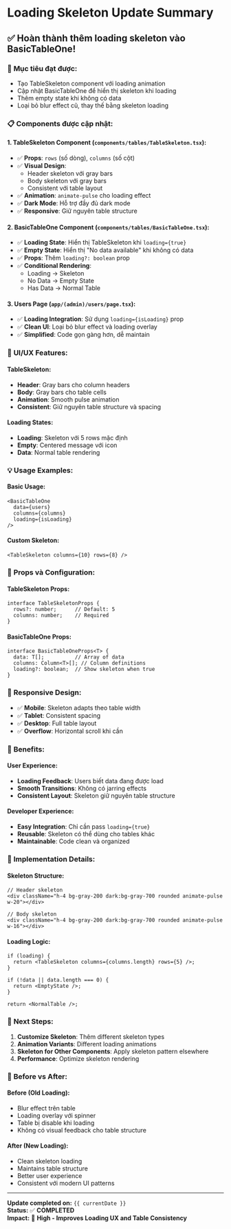 # Loading Skeleton Update Summary

## ✅ **Hoàn thành thêm loading skeleton vào BasicTableOne!**

### 🎯 **Mục tiêu đạt được:**
- Tạo TableSkeleton component với loading animation
- Cập nhật BasicTableOne để hiển thị skeleton khi loading
- Thêm empty state khi không có data
- Loại bỏ blur effect cũ, thay thế bằng skeleton loading

### 📋 **Components được cập nhật:**

#### **1. TableSkeleton Component (`components/tables/TableSkeleton.tsx`):**
- ✅ **Props**: `rows` (số dòng), `columns` (số cột)
- ✅ **Visual Design**: 
  - Header skeleton với gray bars
  - Body skeleton với gray bars
  - Consistent với table layout
- ✅ **Animation**: `animate-pulse` cho loading effect
- ✅ **Dark Mode**: Hỗ trợ đầy đủ dark mode
- ✅ **Responsive**: Giữ nguyên table structure

#### **2. BasicTableOne Component (`components/tables/BasicTableOne.tsx`):**
- ✅ **Loading State**: Hiển thị TableSkeleton khi `loading={true}`
- ✅ **Empty State**: Hiển thị "No data available" khi không có data
- ✅ **Props**: Thêm `loading?: boolean` prop
- ✅ **Conditional Rendering**: 
  - Loading → Skeleton
  - No Data → Empty State
  - Has Data → Normal Table

#### **3. Users Page (`app/(admin)/users/page.tsx`):**
- ✅ **Loading Integration**: Sử dụng `loading={isLoading}` prop
- ✅ **Clean UI**: Loại bỏ blur effect và loading overlay
- ✅ **Simplified**: Code gọn gàng hơn, dễ maintain

### 🎨 **UI/UX Features:**

#### **TableSkeleton:**
- **Header**: Gray bars cho column headers
- **Body**: Gray bars cho table cells
- **Animation**: Smooth pulse animation
- **Consistent**: Giữ nguyên table structure và spacing

#### **Loading States:**
- **Loading**: Skeleton với 5 rows mặc định
- **Empty**: Centered message với icon
- **Data**: Normal table rendering

### 💡 **Usage Examples:**

#### **Basic Usage:**
```tsx
<BasicTableOne 
  data={users} 
  columns={columns} 
  loading={isLoading} 
/>
```

#### **Custom Skeleton:**
```tsx
<TableSkeleton columns={10} rows={8} />
```

### 🔧 **Props và Configuration:**

#### **TableSkeleton Props:**
```tsx
interface TableSkeletonProps {
  rows?: number;      // Default: 5
  columns: number;    // Required
}
```

#### **BasicTableOne Props:**
```tsx
interface BasicTableOneProps<T> {
  data: T[];          // Array of data
  columns: Column<T>[]; // Column definitions
  loading?: boolean;  // Show skeleton when true
}
```

### 📱 **Responsive Design:**
- ✅ **Mobile**: Skeleton adapts theo table width
- ✅ **Tablet**: Consistent spacing
- ✅ **Desktop**: Full table layout
- ✅ **Overflow**: Horizontal scroll khi cần

### 🎯 **Benefits:**

#### **User Experience:**
- **Loading Feedback**: Users biết data đang được load
- **Smooth Transitions**: Không có jarring effects
- **Consistent Layout**: Skeleton giữ nguyên table structure

#### **Developer Experience:**
- **Easy Integration**: Chỉ cần pass `loading={true}`
- **Reusable**: Skeleton có thể dùng cho tables khác
- **Maintainable**: Code clean và organized

### 🚀 **Implementation Details:**

#### **Skeleton Structure:**
```tsx
// Header skeleton
<div className="h-4 bg-gray-200 dark:bg-gray-700 rounded animate-pulse w-20"></div>

// Body skeleton  
<div className="h-4 bg-gray-200 dark:bg-gray-700 rounded animate-pulse w-16"></div>
```

#### **Loading Logic:**
```tsx
if (loading) {
  return <TableSkeleton columns={columns.length} rows={5} />;
}

if (!data || data.length === 0) {
  return <EmptyState />;
}

return <NormalTable />;
```

### 🎯 **Next Steps:**
1. **Customize Skeleton**: Thêm different skeleton types
2. **Animation Variants**: Different loading animations
3. **Skeleton for Other Components**: Apply skeleton pattern elsewhere
4. **Performance**: Optimize skeleton rendering

### 🔄 **Before vs After:**

#### **Before (Old Loading):**
- Blur effect trên table
- Loading overlay với spinner
- Table bị disable khi loading
- Không có visual feedback cho table structure

#### **After (New Loading):**
- Clean skeleton loading
- Maintains table structure
- Better user experience
- Consistent với modern UI patterns

---
**Update completed on:** `{{ currentDate }}`  
**Status:** ✅ **COMPLETED**  
**Impact:** 🎯 **High - Improves Loading UX and Table Consistency**
